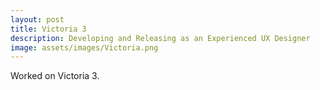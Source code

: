 ```yaml
---
layout: post
title: Victoria 3
description: Developing and Releasing as an Experienced UX Designer
image: assets/images/Victoria.png
---
```

Worked on Victoria 3.